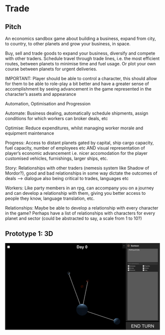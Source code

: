 # Trade
## Pitch
An economics sandbox game about building a business, expand from city, to country, to other planets and grow your business, in space.

Buy, sell and trade goods to expand your business, diversify and compete with other traders. Schedule travel through trade lines, i.e. the most efficient routes, between planets to minimise time and fuel usage. Or plot your own course between planets for urgent deliveries. 
 
 IMPORTANT: Player should be able to control a character, this should allow for them to be able to role-play a bit better and have a greater sense of accomplishment by seeing advancement in the game represented in the character’s assets and appearance

Automation, Optimisation and Progression

Automate: Business dealing, automatically schedule shipments, assign conditions for which workers can broker deals, etc

Optimise: Reduce expenditures, whilst managing worker morale and equipment maintenance

Progress: Access to distant planets gated by capital, ship cargo capacity, fuel capacity, number of employees etc AND visual representation of player’s economic advancement i.e. nicer accomodation for the player customised vehicles, furnishings, larger ships, etc. 

Story: Relationships with other traders (nemesis system like Shadow of Mordor?), good and bad relationships in some way dictate the outcomes of deals —> dialogue also being critical to trades, languages etc

Workers: Like party members in an rpg, can accompany you on a journey and can develop a relationship with them, giving you better access to people they know, language translation, etc.

Relationships: Maybe be able to develop a relationship with every character in the game? Perhaps have a list of relationships with characters for every planet and sector (could be abstracted to say, a scale from 1 to 10?)

## Prototype 1: 3D

![alt text](https://github.com/pericles-tpt/Trade/blob/master/screenshot.png?raw=true)
